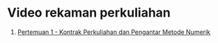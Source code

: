 # Video rekaman perkuliahan

1. [Pertemuan 1 - Kontrak Perkuliahan dan Pengantar Metode Numerik](https://drive.google.com/file/d/1HX8DHdnc2x5vVLKJ77zygTtKIwWjbZQD/view?usp=sharing)

